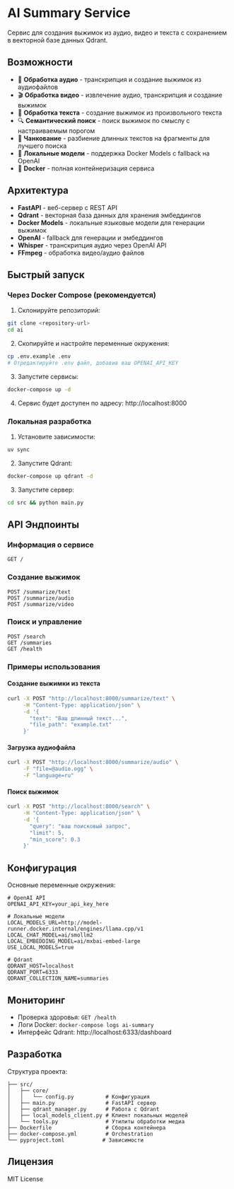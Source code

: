 # AI Summary Service

Сервис для создания выжимок из аудио, видео и текста с сохранением в векторной базе данных Qdrant.

## Возможности

- 🎵 **Обработка аудио** - транскрипция и создание выжимок из аудиофайлов
- 🎬 **Обработка видео** - извлечение аудио, транскрипция и создание выжимок
- 📝 **Обработка текста** - создание выжимок из произвольного текста
- 🔍 **Семантический поиск** - поиск выжимок по смыслу с настраиваемым порогом
- 🧩 **Чанкование** - разбиение длинных текстов на фрагменты для лучшего поиска
- 🤖 **Локальные модели** - поддержка Docker Models с fallback на OpenAI
- 🐳 **Docker** - полная контейнеризация сервиса

## Архитектура

- **FastAPI** - веб-сервер с REST API
- **Qdrant** - векторная база данных для хранения эмбеддингов
- **Docker Models** - локальные языковые модели для генерации выжимок
- **OpenAI** - fallback для генерации и эмбеддингов
- **Whisper** - транскрипция аудио через OpenAI API
- **FFmpeg** - обработка видео/аудио файлов

## Быстрый запуск

### Через Docker Compose (рекомендуется)

1. Склонируйте репозиторий:
```bash
git clone <repository-url>
cd ai
```

2. Скопируйте и настройте переменные окружения:
```bash
cp .env.example .env
# Отредактируйте .env файл, добавив ваш OPENAI_API_KEY
```

3. Запустите сервисы:
```bash
docker-compose up -d
```

4. Сервис будет доступен по адресу: http://localhost:8000

### Локальная разработка

1. Установите зависимости:
```bash
uv sync
```

2. Запустите Qdrant:
```bash
docker-compose up qdrant -d
```

3. Запустите сервер:
```bash
cd src && python main.py
```

## API Эндпоинты

### Информация о сервисе
```
GET /
```

### Создание выжимок
```
POST /summarize/text
POST /summarize/audio
POST /summarize/video
```

### Поиск и управление
```
POST /search
GET /summaries
GET /health
```

### Примеры использования

#### Создание выжимки из текста
```bash
curl -X POST "http://localhost:8000/summarize/text" \
     -H "Content-Type: application/json" \
     -d '{
       "text": "Ваш длинный текст...",
       "file_path": "example.txt"
     }'
```

#### Загрузка аудиофайла
```bash
curl -X POST "http://localhost:8000/summarize/audio" \
     -F "file=@audio.ogg" \
     -F "language=ru"
```

#### Поиск выжимок
```bash
curl -X POST "http://localhost:8000/search" \
     -H "Content-Type: application/json" \
     -d '{
       "query": "ваш поисковый запрос",
       "limit": 5,
       "min_score": 0.3
     }'
```

## Конфигурация

Основные переменные окружения:

```env
# OpenAI API
OPENAI_API_KEY=your_api_key_here

# Локальные модели
LOCAL_MODELS_URL=http://model-runner.docker.internal/engines/llama.cpp/v1
LOCAL_CHAT_MODEL=ai/smollm2
LOCAL_EMBEDDING_MODEL=ai/mxbai-embed-large
USE_LOCAL_MODELS=true

# Qdrant
QDRANT_HOST=localhost
QDRANT_PORT=6333
QDRANT_COLLECTION_NAME=summaries
```

## Мониторинг

- Проверка здоровья: `GET /health`
- Логи Docker: `docker-compose logs ai-summary`
- Интерфейс Qdrant: http://localhost:6333/dashboard

## Разработка

Структура проекта:
```
├── src/
│   ├── core/
│   │   └── config.py          # Конфигурация
│   ├── main.py                # FastAPI сервер
│   ├── qdrant_manager.py      # Работа с Qdrant
│   ├── local_models_client.py # Клиент локальных моделей
│   └── tools.py               # Утилиты обработки медиа
├── Dockerfile                 # Сборка контейнера
├── docker-compose.yml         # Orchestration
└── pyproject.toml            # Зависимости
```

## Лицензия

MIT License
